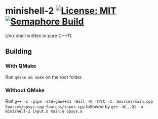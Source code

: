 # minishell-2 [![License: MIT](https://img.shields.io/badge/License-MIT-yellow.svg)](https://opensource.org/licenses/MIT) [![Semaphore Build](https://vrmiguel.semaphoreci.com/badges/minishell-2/branches/master.svg?style=shields)](https://vrmiguel.semaphoreci.com/projects/minishell-2/)
Unix shell written in pure C++11.

## Building

### With QMake

Run ```qmake && make``` on the root folder.

### Without QMake

Run 
``` g++ -c -pipe -std=gnu++11 -Wall -W -fPIC -I. Sources/main.cpp Sources/opsys.cpp Sources/input.cpp ``` followed by ``` g++ -Wl,-O1 -o minishell-2 input.o main.o opsys.o ```
